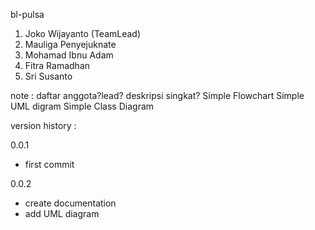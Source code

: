 bl-pulsa

1. Joko Wijayanto (TeamLead)
2. Mauliga Penyejuknate
3. Mohamad Ibnu Adam
4. Fitra Ramadhan
5. Sri Susanto

note :
daftar anggota?lead?
deskripsi singkat?
Simple Flowchart
Simple UML digram
Simple Class Diagram

version history :

0.0.1
- first commit

0.0.2
- create documentation
- add UML diagram
